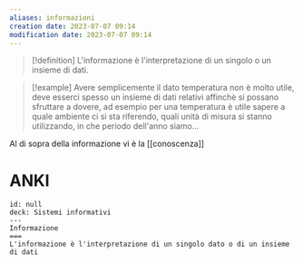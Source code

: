 ```yaml
---
aliases: informazioni 
creation date: 2023-07-07 09:14
modification date: 2023-07-07 09:14
---
```


>[!definition]
>L'informazione è l'interpretazione di un singolo o un insieme di dati.


>[!example]
>Avere semplicemente il dato temperatura non è molto utile, deve esserci spesso un insieme di dati relativi affinchè si possano sfruttare a dovere, ad esempio per una temperatura è utile sapere a quale ambiente ci si sta riferendo, quali unità di misura si stanno utilizzando, in che periodo dell'anno siamo...


Al di sopra della informazione vi è la [[conoscenza]]

# ANKI

```anki
id: null
deck: Sistemi informativi
---
Informazione
===
L'informazione è l'interpretazione di un singolo dato o di un insieme di dati

```
